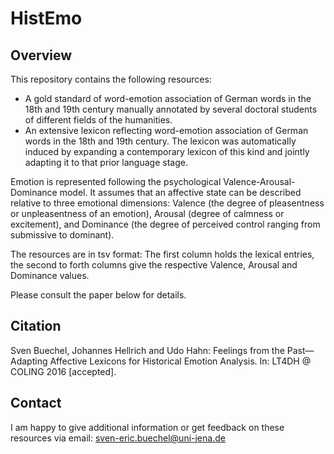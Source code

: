 # HistEmo

## Overview
This repository contains the following resources: 
- A gold standard of word-emotion association of German words in the 18th and 19th century manually annotated by several doctoral students of different fields of the humanities.
- An extensive lexicon reflecting word-emotion association of German words in the 18th and 19th century. The lexicon was automatically induced by expanding a contemporary lexicon of this kind and jointly adapting it to that prior language stage.

Emotion is represented following the psychological Valence-Arousal-Dominance model. It assumes that an affective state can be described relative to three emotional dimensions: Valence (the degree of pleasentness or unpleasentness of an emotion), Arousal (degree of calmness or excitement), and Dominance (the degree of perceived control ranging from submissive to dominant).

The resources are in tsv format: The first column holds the lexical entries, the second to forth columns give the respective Valence, Arousal and Dominance values.

Please consult the paper below for details.

## Citation
Sven Buechel, Johannes Hellrich and Udo Hahn: Feelings from the Past—Adapting Affective Lexicons for Historical Emotion Analysis. In: LT4DH @ COLING 2016 [accepted].

## Contact
I am happy to give additional information or get feedback on these resources via email: sven-eric.buechel@uni-jena.de